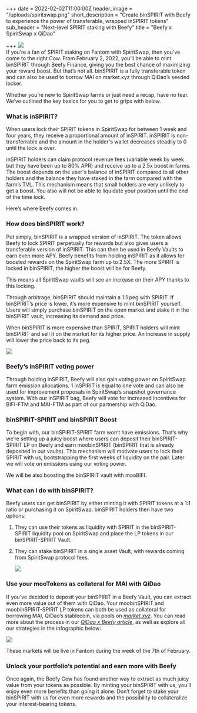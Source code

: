 +++
date = 2022-02-02T11:00:00Z
header_image = "/uploads/spiritswap.png"
short_description = "Create binSPIRIT with Beefy to experience the power of transferable, wrapped inSPIRIT tokens"
sub_header = "Next-level SPIRIT staking with Beefy"
title = "Beefy x SpiritSwap x QiDao"

+++
![](/uploads/spiritswap.png)  
If you’re a fan of SPIRIT staking on Fantom with SpiritSwap, then you’ve come to the right Cow. From February 2, 2022, you’ll be able to mint binSPIRIT through Beefy Finance, giving you the best chance of maximizing your reward boost. But that’s not all. binSPIRIT is a fully transferable token and can also be used to borrow MAI on market.xyz through QiDao’s seeded locker.

Whether you’re new to SpiritSwap farms or just need a recap, have no fear. We’ve outlined the key basics for you to get to grips with below.

### What is inSPIRIT?

When users lock their SPIRIT tokens in SpiritSwap for between 1 week and four years, they receive a proportional amount of inSPIRIT. inSPIRIT is non-transferrable and the amount in the holder's wallet decreases steadily to 0 until the lock is over.

inSPIRIT holders can claim protocol revenue fees (variable week by week but they have been up to 80% APR) and receive up to a 2.5x boost in farms. The boost depends on the user's balance of inSPIRIT compared to all other holders and the balance they have staked in the farm compared with the farm’s TVL. This mechanism means that small holders are very unlikely to get a boost. You also will not be able to liquidate your position until the end of the time lock.

Here’s where Beefy comes in.

### How does binSPIRIT work?

Put simply, binSPIRIT is a wrapped version of inSPIRIT. The token allows Beefy to lock SPIRIT perpetually for rewards but also gives users a transferable version of inSPIRIT. This can then be used in Beefy Vaults to earn even more APY. Beefy benefits from holding inSPIRIT as it allows for boosted rewards on the SpiritSwap farm up to 2.5X. The more SPIRIT is locked in binSPIRIT, the higher the boost will be for Beefy.

This means all SpiritSwap vaults will see an increase on their APY thanks to this locking.

Through arbitrage, binSPIRIT should maintain a 1:1 peg with SPIRIT. If binSPIRIT’s price is lower, it’s more expensive to mint binSPIRIT yourself. Users will simply purchase binSPIRIT on the open market and stake it in the binSPIRIT vault, increasing its demand and price.

When binSPIRIT is more expensive than SPIRIT, SPIRIT holders will mint binSPIRIT and sell it on the market for its higher price. An increase in supply will lower the price back to its peg.

![](/uploads/mint_binspirit.png)

### Beefy’s inSPIRIT voting power

Through holding inSPIRIT, Beefy will also gain voting power on SpiritSwap farm emission allocations. 1 inSPIRIT is equal to one vote and can also be used for improvement proposals in SpiritSwap’s snapshot governance system. With our inSPIRIT bag, Beefy will vote for increased incentives for BIFI-FTM and MAI-FTM as part of our partnership with QiDao.

### binSPIRIT-SPIRIT and binSPIRIT Boost

To begin with, our binSPIRIT-SPIRIT farm won’t have emissions. That’s why we’re setting up a juicy boost where users can deposit their binSPIRIT-SPIRIT LP on Beefy and earn moobinSPIRIT (binSPIRIT that is already deposited in our vaults). This mechanism will motivate users to lock their SPIRIT with us, bootstrapping the first weeks of liquidity on the pair. Later we will vote on emissions using our voting power.

We will be also boosting the binSPIRIT vault with mooBIFI.

### What can I do with binSPIRIT?

Beefy users can get binSPIRIT by either minting it with SPIRIT tokens at a 1:1 ratio or purchasing it on SpiritSwap. binSPIRIT holders then have two options:

1. They can use their tokens as liquidity with SPIRIT in the binSPIRIT-SPIRIT liquidity pool on SpiritSwap and place the LP tokens in our binSPIRIT-SPIRIT Vault.
2. They can stake binSPIRIT in a single asset Vault, with rewards coming from SpiritSwap protocol fees.

   ![](/uploads/vaults.png)

### Use your mooTokens as collateral for MAI with QiDao

If you’ve decided to deposit your binSPIRIT in a Beefy Vault, you can extract even more value out of them with QiDao. Your moobinSPIRIT and moobinSPIRIT-SPIRIT LP tokens can both be used as collateral for borrowing MAI, QiDao’s stablecoin, via pools on [_market.xyz_](http://market.xyz). You can read more about the process in our [_QiDao x Beefy article_](https://blog.beefy.finance/articles/your-mootokens-are-really-valuable-now-even-more/), as well as explore all our strategies in the infographic below:

![](/uploads/ingographic.png)

These markets will be live in Fantom during the week of the 7th of February.

### Unlock your portfolio’s potential and earn more with Beefy

Once again, the Beefy Cow has found another way to extract as much juicy value from your tokens as possible. By minting your binSPIRIT with us, you’ll enjoy even more benefits than going it alone. Don’t forget to stake your binSPIRIT with us for even more rewards and the possibility to collateralize your interest-bearing tokens.